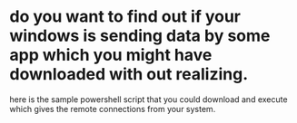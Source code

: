 # do you want to find out if your windows is sending data by some app which you might have downloaded  with out realizing.
here is the sample powershell script that you could download and execute which gives the remote connections from your system.
